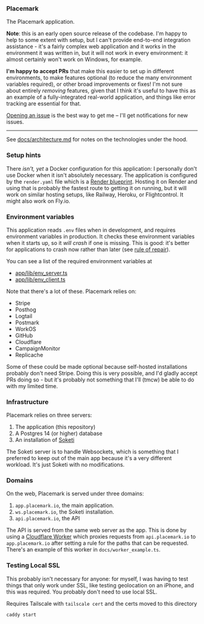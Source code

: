### Placemark

The Placemark application.

**Note**: this is an early open source release of the codebase. I'm happy
to help to some extent with setup, but I can't provide end-to-end
integration assistance - it's a fairly complex web application and
it works in the environment it was written in, but it will not work
in every environment: it almost certainly won't work on Windows,
for example.

**I'm happy to accept PRs** that make this easier to set up in different
environments, to make features optional (to reduce the many environment variables
required),
or other broad improvements or fixes! I'm not sure about entirely
_removing_ features, given that I think it's useful to have this
as an example of a fully-integrated real-world application, and things
like error tracking are essential for that.

[Opening an issue](https://github.com/placemark/placemark-oss/issues) is
the best way to get me – I'll get notifications for new issues.

---

See [docs/architecture.md](./docs/architecture.md) for notes on
the technologies under the hood.

### Setup hints

There _isn't, yet_ a Docker configuration for this application: I
personally don't use Docker when it isn't absolutely necessary.
The application is configured by the `render.yaml` file which is
a [Render blueprint](https://render.com/docs/blueprint-spec). Hosting
it on Render and using that is probably the fastest route to getting
it on running, but it will work on similar hosting setups, like
Railway, Heroku, or Flightcontrol. It might also work on Fly.io.

### Environment variables

This application reads `.env` files when in development, and requires
environment variables in production. It checks these environment variables
when it starts up, so it _will crash_ if one is missing. This is good:
it's better for applications to crash now rather than later (see [rule of repair](http://www.catb.org/~esr/writings/taoup/html/ch01s06.html)).

You can see a list of the required environment variables at

- [app/lib/env_server.ts](./app/lib/env_server.ts)
- [app/lib/env_client.ts](./app/lib/env_client.ts)

Note that there's a lot of these. Placemark relies on:

- Stripe
- Posthog
- Logtail
- Postmark
- WorkOS
- GitHub
- Cloudflare
- CampaignMonitor
- Replicache

Some of these could be made optional because self-hosted installations
probably don't need Stripe. Doing this is very possible, and I'd gladly
accept PRs doing so - but it's probably not something that I'll (tmcw)
be able to do with my limited time.

### Infrastructure

Placemark relies on three servers:

1. The application (this repository)
2. A Postgres 14 (or higher) database
3. An installation of [Soketi](https://github.com/soketi/soketi)

The Soketi server is to handle Websockets, which is something that I
preferred to keep out of the main app because it's a very different
workload. It's just Soketi with no modifications.

### Domains

On the web, Placemark is served under three domains:

1. `app.placemark.io`, the main application.
2. `ws.placemark.io`, the Soketi installation.
3. `api.placemark.io`, the API

The API is served from the same web server as the app. This is done
by using a [Cloudflare Worker](https://workers.cloudflare.com/)
which proxies requests from `api.placemark.io` to `app.placemark.io`
after setting a rule for the paths that can be requested. There's
an example of this worker in `docs/worker_example.ts`.

### Testing Local SSL

This probably isn't necessary for anyone: for myself, I was having
to test things that only work under SSL, like testing geolocation on
an iPhone, and this was required. You probably don't need to use
local SSL.

Requires Tailscale with `tailscale cert` and the certs moved
to this directory

```
caddy start
```
